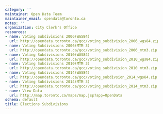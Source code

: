 ```yaml
---
category: ''
maintainer: Open Data Team
maintainer_email: opendata@toronto.ca
notes: ''
organization: City Clerk's Office
resources:
- name: Voting Subdivisions 2006(WGS84)
  url: http://opendata.toronto.ca/gcc/voting_subdivision_2006_wgs84.zip
- name: Voting Subdivisions 2006(MTM 3)
  url: http://opendata.toronto.ca/gcc/voting_subdivision_2006_mtm3.zip
- name: Voting Subdivisions 2010(WGS84)
  url: http://opendata.toronto.ca/gcc/voting_subdivision_2010_wgs84.zip
- name: Voting Subdivisions 2010(MTM 3)
  url: http://opendata.toronto.ca/gcc/voting_subdivision_2010_mtm3.zip
- name: Voting Subdivisions 2014(WGS84)
  url: http://opendata.toronto.ca/gcc/voting_subdivsion_2014_wgs84.zip
- name: Voting Subdivisions 2014(MTM 3)
  url: http://opendata.toronto.ca/gcc/voting_subdivision_2014_mtm3.zip
- name: View Data
  url: http://map.toronto.ca/maps/map.jsp?app=OpenData
schema: default
title: Elections Subdivisions
---
```

